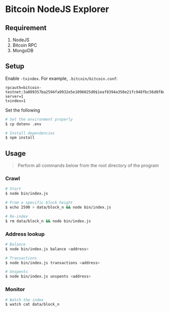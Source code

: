 # Bitcoin NodeJS Explorer

## Requirement

1. NodeJS
2. Bitcoin RPC
3. MongoDB


## Setup

Enable `-txindex`. For example, `.bitcoin/bitcoin.conf`:

```
rpcauth=bitcoin-testnet:3a009357ba2594fa9932e5e1096025d0$1eaf8394a350e21fc948fbc56d8f8efc185133ac8403207421b754ec1160666d
server=1
txindex=1
```

Set the following

```sh
# Set the environment properly
$ cp dotenv .env

# Install dependencies
$ npm install
```

## Usage

> Perform all commands below from the root directory of the program

### Crawl

```sh
# Start
$ node bin/index.js

# From a specific block height
$ echo 2590 > data/block_n && node bin/index.js

# Re-index
$ rm data/block_n && node bin/index.js
```

### Address lookup

```sh
# Balance
$ node bin/index.js balance <address>

# Transactions
$ node bin/index.js transactions <address>

# Unspents
$ node bin/index.js unspents <address>
```

### Monitor

```sh
# Watch the index
$ watch cat data/block_n
```
